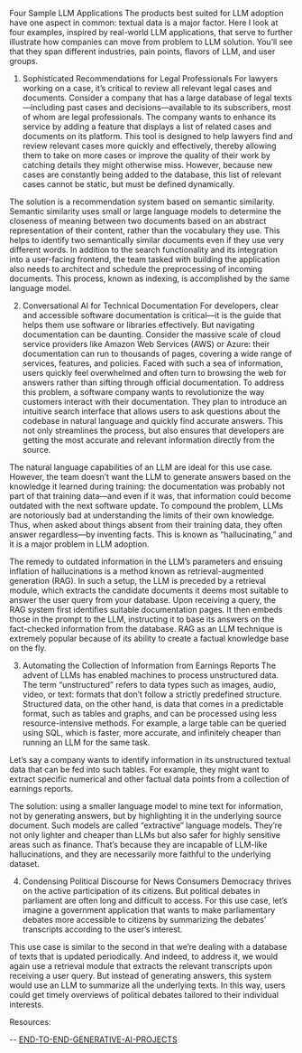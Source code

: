 Four Sample LLM Applications
The products best suited for LLM adoption have one aspect in common: textual data is a major factor. Here I look at four examples, inspired by real-world LLM applications, that serve to further illustrate how companies can move from problem to LLM solution. You’ll see that they span different industries, pain points, flavors of LLM, and user groups.

1. Sophisticated Recommendations for Legal Professionals
For lawyers working on a case, it’s critical to review all relevant legal cases and documents. Consider a company that has a large database of legal texts—including past cases and decisions—available to its subscribers, most of whom are legal professionals. The company wants to enhance its service by adding a feature that displays a list of related cases and documents on its platform. This tool is designed to help lawyers find and review relevant cases more quickly and effectively, thereby allowing them to take on more cases or improve the quality of their work by catching details they might otherwise miss. However, because new cases are constantly being added to the database, this list of relevant cases cannot be static, but must be defined dynamically.

The solution is a recommendation system based on semantic similarity. Semantic similarity uses small or large language models to determine the closeness of meaning between two documents based on an abstract representation of their content, rather than the vocabulary they use. This helps to identify two semantically similar documents even if they use very different words. In addition to the search functionality and its integration into a user-facing frontend, the team tasked with building the application also needs to architect and schedule the preprocessing of incoming documents. This process, known as indexing, is accomplished by the same language model.

2. Conversational AI for Technical Documentation
For developers, clear and accessible software documentation is critical—it is the guide that helps them use software or libraries effectively. But navigating documentation can be daunting. Consider the massive scale of cloud service providers like Amazon Web Services (AWS) or Azure: their documentation can run to thousands of pages, covering a wide range of services, features, and policies. Faced with such a sea of information, users quickly feel overwhelmed and often turn to browsing the web for answers rather than sifting through official documentation. To address this problem, a software company wants to revolutionize the way customers interact with their documentation. They plan to introduce an intuitive search interface that allows users to ask questions about the codebase in natural language and quickly find accurate answers. This not only streamlines the process, but also ensures that developers are getting the most accurate and relevant information directly from the source.

The natural language capabilities of an LLM are ideal for this use case. However, the team doesn’t want the LLM to generate answers based on the knowledge it learned during training: the documentation was probably not part of that training data—and even if it was, that information could become outdated with the next software update. To compound the problem, LLMs are notoriously bad at understanding the limits of their own knowledge. Thus, when asked about things absent from their training data, they often answer regardless—by inventing facts. This is known as “hallucinating,” and it is a major problem in LLM adoption.

The remedy to outdated information in the LLM’s parameters and ensuing inflation of hallucinations is a method known as retrieval-augmented generation (RAG). In such a setup, the LLM is preceded by a retrieval module, which extracts the candidate documents it deems most suitable to answer the user query from your database. Upon receiving a query, the RAG system first identifies suitable documentation pages. It then embeds those in the prompt to the LLM, instructing it to base its answers on the fact-checked information from the database. RAG as an LLM technique is extremely popular because of its ability to create a factual knowledge base on the fly.

3. Automating the Collection of Information from Earnings Reports
The advent of LLMs has enabled machines to process unstructured data. The term “unstructured” refers to data types such as images, audio, video, or text: formats that don’t follow a strictly predefined structure. Structured data, on the other hand, is data that comes in a predictable format, such as tables and graphs, and can be processed using less resource-intensive methods. For example, a large table can be queried using SQL, which is faster, more accurate, and infinitely cheaper than running an LLM for the same task.

Let’s say a company wants to identify information in its unstructured textual data that can be fed into such tables. For example, they might want to extract specific numerical and other factual data points from a collection of earnings reports.

The solution: using a smaller language model to mine text for information, not by generating answers, but by highlighting it in the underlying source document. Such models are called “extractive” language models. They’re not only lighter and cheaper than LLMs but also safer for highly sensitive areas such as finance. That’s because they are incapable of LLM-like hallucinations, and they are necessarily more faithful to the underlying dataset.

4. Condensing Political Discourse for News Consumers
Democracy thrives on the active participation of its citizens. But political debates in parliament are often long and difficult to access. For this use case, let’s imagine a government application that wants to make parliamentary debates more accessible to citizens by summarizing the debates’ transcripts according to the user’s interest.

This use case is similar to the second in that we’re dealing with a database of texts that is updated periodically. And indeed, to address it, we would again use a retrieval module that extracts the relevant transcripts upon receiving a user query. But instead of generating answers, this system would use an LLM to summarize all the underlying texts. In this way, users could get timely overviews of political debates tailored to their individual interests.

Resources:

-- [END-TO-END-GENERATIVE-AI-PROJECTS](https://github.com/GURPREETKAURJETHRA/END-TO-END-GENERATIVE-AI-PROJECTS/blob/main/README.md)
